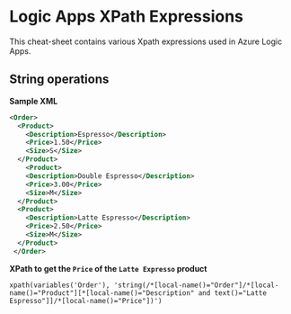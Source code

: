 # Logic Apps XPath Expressions

This cheat-sheet contains various Xpath expressions used in Azure Logic Apps.

## String operations
**Sample XML**
```xml
<Order>
  <Product>
    <Description>Espresso</Description>
    <Price>1.50</Price>
    <Size>S</Size>
  </Product>
    <Product>
    <Description>Double Espresso</Description>
    <Price>3.00</Price>
    <Size>M</Size>
  </Product>
  <Product>
    <Description>Latte Espresso</Description>
    <Price>2.50</Price>
    <Size>M</Size>
  </Product>
 </Order>
 ```
**XPath to get the `Price` of the `Latte Expresso` product**
```
xpath(variables('Order'), 'string(/*[local-name()="Order"]/*[local-name()="Product"][*[local-name()="Description" and text()="Latte Espresso"]]/*[local-name()="Price"])')
```

